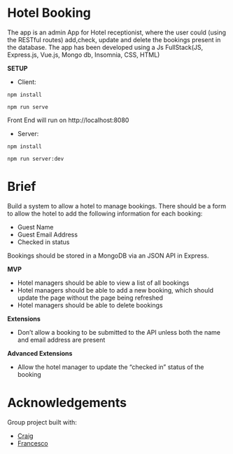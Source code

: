 # Hotel Booking
The app is an admin App for Hotel receptionist, where the user could (using the RESTful routes) add,check, update and delete the bookings present in the database.
The app has been developed using a Js FullStack(JS, Express.js, Vue.js, Mongo db, Insomnia, CSS, HTML)

**SETUP**
- Client:
```
npm install
```
```
npm run serve
```
Front End will run on http://localhost:8080

- Server:
```
npm install
```
```
npm run server:dev
```

# Brief

Build a system to allow a hotel to manage bookings. There should be a form to allow the hotel to add the following information for each booking:

- Guest Name
- Guest Email Address
- Checked in status

Bookings should be stored in a MongoDB via an JSON API in Express.

**MVP**

- Hotel managers should be able to view a list of all bookings
- Hotel managers should be able to add a new booking, which should update the page without the page being refreshed
- Hotel managers should be able to delete bookings

**Extensions**

- Don’t allow a booking to be submitted to the API unless both the name and email address are present

**Advanced Extensions**

- Allow the hotel manager to update the “checked in” status of the booking


# Acknowledgements

Group project built with:

- [Craig](https://github.com/CrugBarat)
- [Francesco](https://github.com/Ciccillo73)
